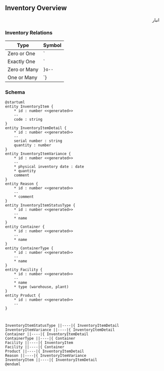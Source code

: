 ## Inventory Overview
<div dir="rtl">
انبار

</div>

### Inventory Relations
| Type  | Symbol  |
|---|---|
|   Zero or One |  `|o--` |
|   Exactly One |  `||--` |
|   Zero or Many |  `}o--` |
|   One or Many |  `}|--` |



### Schema
	
```plantuml
@startuml
entity InventoryItem {
    * id : number <<generated>>
    --
    code : string
}
entity InventoryItemDetail {
    * id : number <<generated>>
    --
    serial number : string
    quantity : number
}
entity InventoryItemVariance {
    * id : number <<generated>>
    --
    * physical inventory date : date
    * quantity
    comment
}
entity Reason {
    * id : number <<generated>>
    --
    * comment
}
entity InventoryItemStatusType {
    * id : number <<generated>>
    --
    * name
}
entity Container {
    * id : number <<generated>>
    --
    * name
}
entity ContainerType {
    * id : number <<generated>>
    --
    * name
}
entity Facility {
    * id : number <<generated>>
    --
    * name
    * type (warehouse, plant)
}
entity Product {
    * id : number <<generated>>
    --
}



InventoryItemStatusType ||----|{ InventoryItemDetail
InventoryItemVariance ||----|{ InventoryItemDetail
Container ||----|{ InventoryItemDetail
ContainerType ||----|{ Container
Facility ||----|{ InventoryItem
Facility ||----|{ Container
Product ||----|{ InventoryItemDetail
Reason ||----|{ InventoryItemVariance
InventoryItem ||----|{ InventoryItemDetail
@enduml

```